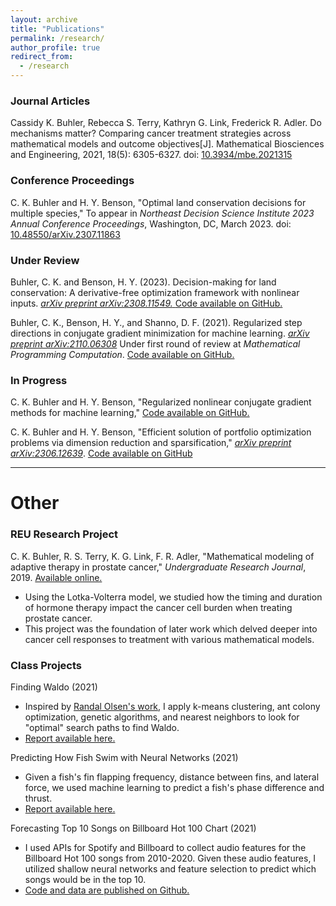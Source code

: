```yaml
---
layout: archive
title: "Publications"
permalink: /research/
author_profile: true
redirect_from:
  - /research
---
```



### Journal Articles

Cassidy K. Buhler, Rebecca S. Terry, Kathryn G. Link, Frederick R. Adler. Do mechanisms matter? Comparing cancer treatment strategies across mathematical models and outcome objectives[J]. Mathematical Biosciences and Engineering, 2021, 18(5): 6305-6327. doi: 
<a href="https://www.aimspress.com/article/doi/10.3934/mbe.2021315" target="_blank" rel="noopener noreferrer">10.3934/mbe.2021315</a>

### Conference Proceedings

C. K. Buhler and H. Y. Benson, "Optimal land conservation decisions for multiple species," To appear in *Northeast Decision Science Institute 2023 Annual Conference Proceedings*, Washington, DC, March 2023. doi: <a href="https://arxiv.org/abs/2307.11863" target="_blank" rel="noopener noreferrer"> 10.48550/arXiv.2307.11863</a>


### Under Review
Buhler, C. K. and Benson, H. Y. (2023). Decision-making for land conservation: A derivative-free optimization framework with nonlinear inputs. <a href="https://arxiv.org/abs/2308.11549" target="_blank" rel="noopener noreferrer">*arXiv preprint arXiv:2308.11549.* </a> <a href="https://github.com/cassiebuhler/BBLand" target="_blank"  rel="noopener noreferrer">Code available on GitHub.</a>

Buhler, C. K., Benson, H. Y., and Shanno, D. F. (2021). Regularized step directions in conjugate gradient minimization for machine learning. <a href="https://arxiv.org/abs/2110.06308" target="_blank" rel="noopener noreferrer">*arXiv preprint arXiv:2110.06308*</a> Under first round of review at *Mathematical Programming Computation*. <a href="https://github.com/cassiebuhler/ConminCG" target="_blank" rel="noopener noreferrer">Code available on GitHub.</a>



### In Progress

C. K. Buhler and H. Y. Benson, "Regularized nonlinear conjugate gradient methods for machine learning," <a href="https://github.com/cassiebuhler/ConminCG" target="_blank" rel="noopener noreferrer">Code available on GitHub.</a>

C. K. Buhler and H. Y. Benson, "Efficient solution of portfolio optimization problems via dimension reduction and sparsification," <a href="https://arxiv.org/abs/2306.12639" target="_blank"  rel="noopener noreferrer">*arXiv preprint arXiv:2306.12639*</a>. <a href="https://github.com/cassiebuhler/PODS" target="_blank"  rel="noopener noreferrer"> Code available on GitHub</a>


---

# Other

### REU Research Project
C. K. Buhler, R. S. Terry, K. G. Link, F. R. Adler, "Mathematical modeling of adaptive therapy in prostate cancer," *Undergraduate Research Journal*, 2019. <a href="https://our.utah.edu/undergraduate-research-journal/undergraduate-research-journal-2019/" target="_blank" rel="noopener noreferrer">Available online.</a>
- Using the Lotka-Volterra model, we studied how the timing and duration of hormone therapy impact the cancer cell burden when treating prostate cancer. 
- This project was the foundation of later work which delved deeper into cancer cell responses to treatment with various mathematical models.

### Class Projects 

Finding Waldo (2021)
- Inspired by <a href="http://www.randalolson.com/2015/02/03/heres-waldo-computing-the-optimal-search-strategy-for-finding-waldo/" target="_blank" rel="noopener noreferrer">Randal Olsen's work</a>, I apply k-means clustering, ant colony optimization, genetic algorithms, and nearest neighbors to look for "optimal" search paths to find Waldo. 
-  <a href="/files/FindingWaldo-Buhler.pdf" target="_blank" rel="noopener noreferrer">Report available here.</a>

Predicting How Fish Swim with Neural Networks (2021)
- Given a fish's fin flapping frequency, distance between fins, and lateral force, we used machine learning to predict a fish's phase difference and thrust. 
-  <a href="/files/FishSwim-BuhlerKadapa.pdf" target="_blank" rel="noopener noreferrer">Report available here.</a>

Forecasting Top 10 Songs on Billboard Hot 100 Chart (2021)
- I used APIs for Spotify and Billboard to collect audio features for the Billboard Hot 100 songs from 2010-2020. Given these audio features, I utilized shallow neural networks and feature selection to predict which songs would be in the top 10.
- <a href="https://github.com/cassiebuhler/ForecastingBillboardHot100" target="_blank" rel="noopener noreferrer">Code and data are published on Github.</a>

